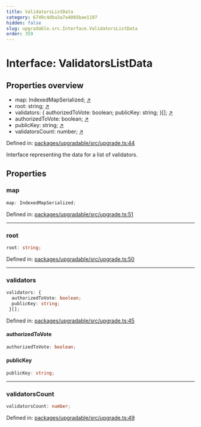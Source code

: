 ```yaml
---
title: ValidatorsListData
category: 6749c4dba3a7a4005bae1197
hidden: false
slug: upgradable.src.Interface.ValidatorsListData
order: 359
---
```


# Interface: ValidatorsListData

## Properties overview

- map:  IndexedMapSerialized; [↗](#map)
- root:  string; [↗](#root)
- validators:  {
  authorizedToVote: boolean;
  publicKey: string;
 }[]; [↗](#validators)
- authorizedToVote:  boolean; [↗](#authorizedtovote)
- publicKey:  string; [↗](#publickey)
- validatorsCount:  number; [↗](#validatorscount)

Defined in: [packages/upgradable/src/upgrade.ts:44](https://github.com/zkcloudworker/minatokens-lib/blob/main/packages/upgradable/src/upgrade.ts#L44)

Interface representing the data for a list of validators.

## Properties

### map

```ts
map: IndexedMapSerialized;
```

Defined in: [packages/upgradable/src/upgrade.ts:51](https://github.com/zkcloudworker/minatokens-lib/blob/main/packages/upgradable/src/upgrade.ts#L51)

***

### root

```ts
root: string;
```

Defined in: [packages/upgradable/src/upgrade.ts:50](https://github.com/zkcloudworker/minatokens-lib/blob/main/packages/upgradable/src/upgrade.ts#L50)

***

### validators

```ts
validators: {
  authorizedToVote: boolean;
  publicKey: string;
 }[];
```

Defined in: [packages/upgradable/src/upgrade.ts:45](https://github.com/zkcloudworker/minatokens-lib/blob/main/packages/upgradable/src/upgrade.ts#L45)

#### authorizedToVote

```ts
authorizedToVote: boolean;
```

#### publicKey

```ts
publicKey: string;
```

***

### validatorsCount

```ts
validatorsCount: number;
```

Defined in: [packages/upgradable/src/upgrade.ts:49](https://github.com/zkcloudworker/minatokens-lib/blob/main/packages/upgradable/src/upgrade.ts#L49)
